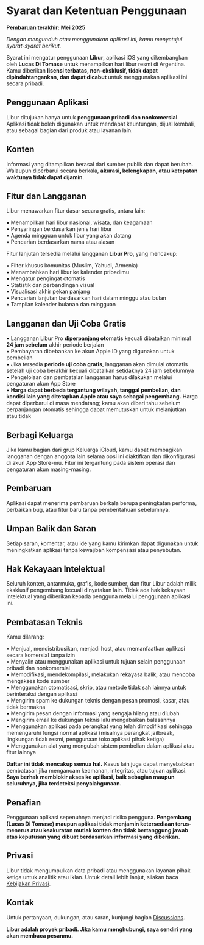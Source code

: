 # Syarat dan Ketentuan Penggunaan  
  
**Pembaruan terakhir: Mei 2025**  
  
*Dengan mengunduh atau menggunakan aplikasi ini, kamu menyetujui syarat-syarat berikut.*  
  
Syarat ini mengatur penggunaan **Libur**, aplikasi iOS yang dikembangkan oleh **Lucas Di Tomase** untuk menampilkan hari libur resmi di Argentina. Kamu diberikan **lisensi terbatas, non-eksklusif, tidak dapat dipindahtangankan, dan dapat dicabut** untuk menggunakan aplikasi ini secara pribadi.  
  
## Penggunaan Aplikasi  
  
Libur ditujukan hanya untuk **penggunaan pribadi dan nonkomersial**. Aplikasi tidak boleh digunakan untuk mendapat keuntungan, dijual kembali, atau sebagai bagian dari produk atau layanan lain.  
  
## Konten  
  
Informasi yang ditampilkan berasal dari sumber publik dan dapat berubah. Walaupun diperbarui secara berkala, **akurasi, kelengkapan, atau ketepatan waktunya tidak dapat dijamin**.  
  
## Fitur dan Langganan  
  
Libur menawarkan fitur dasar secara gratis, antara lain:  
  
• Menampilkan hari libur nasional, wisata, dan keagamaan  
• Penyaringan berdasarkan jenis hari libur  
• Agenda mingguan untuk libur yang akan datang  
• Pencarian berdasarkan nama atau alasan  
  
Fitur lanjutan tersedia melalui langganan **Libur Pro**, yang mencakup:  
  
• Filter khusus komunitas (Muslim, Yahudi, Armenia)  
• Menambahkan hari libur ke kalender pribadimu  
• Mengatur pengingat otomatis  
• Statistik dan perbandingan visual  
• Visualisasi akhir pekan panjang  
• Pencarian lanjutan berdasarkan hari dalam minggu atau bulan  
• Tampilan kalender bulanan dan mingguan  
  
## Langganan dan Uji Coba Gratis  
  
• Langganan Libur Pro **diperpanjang otomatis** kecuali dibatalkan minimal **24 jam sebelum** akhir periode berjalan  
• Pembayaran dibebankan ke akun Apple ID yang digunakan untuk pembelian  
• Jika tersedia **periode uji coba gratis**, langganan akan dimulai otomatis setelah uji coba berakhir kecuali dibatalkan setidaknya 24 jam sebelumnya  
• Pengelolaan dan pembatalan langganan harus dilakukan melalui pengaturan akun App Store  
• **Harga dapat berbeda tergantung wilayah, tanggal pembelian, dan kondisi lain yang ditetapkan Apple atau saya sebagai pengembang.** Harga dapat diperbarui di masa mendatang; kamu akan diberi tahu sebelum perpanjangan otomatis sehingga dapat memutuskan untuk melanjutkan atau tidak  
  
## Berbagi Keluarga  
  
Jika kamu bagian dari grup Keluarga iCloud, kamu dapat membagikan langganan dengan anggota lain selama opsi ini diaktifkan dan dikonfigurasi di akun App Store-mu. Fitur ini tergantung pada sistem operasi dan pengaturan akun masing-masing.  
  
## Pembaruan  
  
Aplikasi dapat menerima pembaruan berkala berupa peningkatan performa, perbaikan bug, atau fitur baru tanpa pemberitahuan sebelumnya.  
  
## Umpan Balik dan Saran  
  
Setiap saran, komentar, atau ide yang kamu kirimkan dapat digunakan untuk meningkatkan aplikasi tanpa kewajiban kompensasi atau penyebutan.  
  
## Hak Kekayaan Intelektual  
  
Seluruh konten, antarmuka, grafis, kode sumber, dan fitur Libur adalah milik eksklusif pengembang kecuali dinyatakan lain. Tidak ada hak kekayaan intelektual yang diberikan kepada pengguna melalui penggunaan aplikasi ini.  
  
## Pembatasan Teknis  
  
Kamu dilarang:  
  
• Menjual, mendistribusikan, menjadi host, atau memanfaatkan aplikasi secara komersial tanpa izin  
• Menyalin atau menggunakan aplikasi untuk tujuan selain penggunaan pribadi dan nonkomersial  
• Memodifikasi, mendekompilasi, melakukan rekayasa balik, atau mencoba mengakses kode sumber  
• Menggunakan otomatisasi, skrip, atau metode tidak sah lainnya untuk berinteraksi dengan aplikasi  
• Mengirim spam ke dukungan teknis dengan pesan promosi, kasar, atau tidak bermakna  
• Mengirim pesan dengan informasi yang sengaja hilang atau diubah  
• Mengirim email ke dukungan teknis lalu mengabaikan balasannya  
• Menggunakan aplikasi pada perangkat yang telah dimodifikasi sehingga memengaruhi fungsi normal aplikasi (misalnya perangkat jailbreak, lingkungan tidak resmi, penggunaan toko aplikasi pihak ketiga)  
• Menggunakan alat yang mengubah sistem pembelian dalam aplikasi atau fitur lainnya  
  
**Daftar ini tidak mencakup semua hal.** Kasus lain juga dapat menyebabkan pembatasan jika mengancam keamanan, integritas, atau tujuan aplikasi. **Saya berhak memblokir akses ke aplikasi, baik sebagian maupun seluruhnya, jika terdeteksi penyalahgunaan.**  
  
## Penafian  
  
Penggunaan aplikasi sepenuhnya menjadi risiko pengguna. **Pengembang (Lucas Di Tomase) maupun aplikasi tidak menjamin ketersediaan terus-menerus atau keakuratan mutlak konten dan tidak bertanggung jawab atas keputusan yang dibuat berdasarkan informasi yang diberikan.**  
  
## Privasi  
  
Libur tidak mengumpulkan data pribadi atau menggunakan layanan pihak ketiga untuk analitik atau iklan. Untuk detail lebih lanjut, silakan baca [Kebijakan Privasi](https://lucasditomase.github.io/feriados/id/privacy-policy).  
  
## Kontak  
  
Untuk pertanyaan, dukungan, atau saran, kunjungi bagian [Discussions](https://github.com/lucasditomase/feriados/discussions).  
  
**Libur adalah proyek pribadi. Jika kamu menghubungi, saya sendiri yang akan membaca pesanmu.**  
